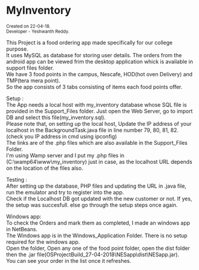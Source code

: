 # MyInventory

<sub>
    Created on 22-04-18.<br/>
    Developer - Yeshwanth Reddy.
</sub>


  This Project is a food ordering app made specifically for our college purpose. <br/>
  It uses MySQL as database for storing user details. The orders from the android app can be viewed frim the desktop application whick is available in support files folder. <br/>
  We have 3 food points in the campus, Nescafe, HOD(hot oven Delivery) and TMP(tera mera point). <br/>
  So the app consists of 3 tabs consisting of items each food points offer. <br/>

Setup : <br/>
  The App needs a local host with my_inventory database whose SQL file is provided in the Support_Files folder. Just open the Web Server, go to import DB and select this file(my_inventory.sql). <br/>
  Please note that, on setting up the local host, Update the IP address of your localhost in the BackgroundTask.java file in line number 79, 80, 81, 82. (check you IP address in cmd using ipconfig) <br/>
  The links are of the .php files which are also available in the Support_Files Folder. <br/>
  I'm using Wamp server and I put my .php files in (C:\wamp64\www\my_inventory) just in case, as the localhost URL depends on the location of the files also. <br/>

Testing : <br/>
  After setting up the database, PHP files and updating the URL in .java file, run the emulator and try to register into the app. <br/>
  Check if the Localhost DB got updated with the new customer or not. If yes, the setup was succesfull. else go through the setup steps once again. <br/>

Windows app: <br/>
  To check the Orders and mark them as completed, I made an windows app in NetBeans. <br/>
  The Windows app is in the Windows_Application Folder. There is no setup required for the windows app. <br/>
  Open the folder, Open any one of the food point folder, open the dist folder then the .jar file(OSProjectBuild_27-04-2018\NESapp\dist\NESapp.jar). <br/>
  You can see your order in the list once it refreshes. <br/>
 
